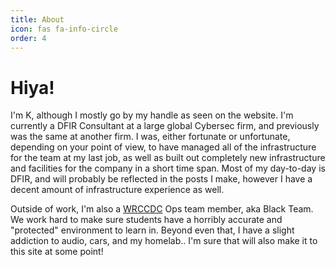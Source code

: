 ```yaml
---
title: About
icon: fas fa-info-circle
order: 4
---
```


# Hiya!

I'm K, although I mostly go by my handle as seen on the website. I'm currently a DFIR Consultant at a large global Cybersec firm, and previously was the same at another firm. I was, either fortunate or unfortunate, depending on your point of view, to have managed all of the infrastructure for the team at my last job, as well as built out completely new infrastructure and facilities for the company in a short time span. Most of my day-to-day is DFIR, and will probably be reflected in the posts I make, however I have a decent amount of infrastructure experience as well.

Outside of work, I'm also a [WRCCDC](https://wrccdc.org) Ops team member, aka Black Team. We work hard to make sure students have a horribly accurate and "protected" environment to learn in. Beyond even that, I have a slight addiction to audio, cars, and my homelab.. I'm sure that will also make it to this site at some point!